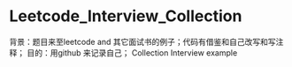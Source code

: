Leetcode_Interview_Collection
=============================
背景：题目来至leetcode and 其它面试书的例子；代码有借鉴和自己改写和写注释；
目的：用github 来记录自己；
Collection Interview example 
